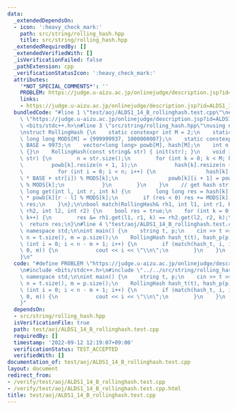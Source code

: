 ```yaml
---
data:
  _extendedDependsOn:
  - icon: ':heavy_check_mark:'
    path: src/string/rolling_hash.hpp
    title: src/string/rolling_hash.hpp
  _extendedRequiredBy: []
  _extendedVerifiedWith: []
  _isVerificationFailed: false
  _pathExtension: cpp
  _verificationStatusIcon: ':heavy_check_mark:'
  attributes:
    '*NOT_SPECIAL_COMMENTS*': ''
    PROBLEM: https://judge.u-aizu.ac.jp/onlinejudge/description.jsp?id=ALDS1_14_B
    links:
    - https://judge.u-aizu.ac.jp/onlinejudge/description.jsp?id=ALDS1_14_B
  bundledCode: "#line 1 \"test/aoj/ALDS1_14_B_rollinghash.test.cpp\"\n#define PROBLEM\
    \ \"https://judge.u-aizu.ac.jp/onlinejudge/description.jsp?id=ALDS1_14_B\"\n#include\
    \ <bits/stdc++.h>\n#line 3 \"src/string/rolling_hash.hpp\"\nusing namespace std;\n\
    \nstruct RollingHash {\n    static constexpr int M = 2;\n    static constexpr\
    \ long long MODS[M] = {999999937, 1000000007};\n    static constexpr long long\
    \ BASE = 9973;\n    vector<long long> powb[M], hash[M];\n    int n;\n    RollingHash()\
    \ {}\n    RollingHash(const string& str) { init(str); }\n    void init(const string&\
    \ str) {\n        n = str.size();\n        for (int k = 0; k < M; k++) {\n   \
    \         powb[k].resize(n + 1, 1);\n            hash[k].resize(n + 1, 0);\n \
    \           for (int i = 0; i < n; i++) {\n                hash[k][i + 1] = (hash[k][i]\
    \ * BASE + str[i]) % MODS[k];\n                powb[k][i + 1] = powb[k][i] * BASE\
    \ % MODS[k];\n            }\n        }\n    }\n    // get hash str[l,r)\n    long\
    \ long get(int l, int r, int k) {\n        long long res = hash[k][r] - hash[k][l]\
    \ * powb[k][r - l] % MODS[k];\n        if (res < 0) res += MODS[k];\n        return\
    \ res;\n    }\n};\n\nbool match(RollingHash& rh1, int l1, int r1, RollingHash&\
    \ rh2, int l2, int r2) {\n    bool res = true;\n    for (int k = 0; k < RollingHash::M;\
    \ k++) {\n        res &= rh1.get(l1, r1, k) == rh2.get(l2, r2, k);\n    }\n  \
    \  return res;\n}\n#line 4 \"test/aoj/ALDS1_14_B_rollinghash.test.cpp\"\nusing\
    \ namespace std;\n\nint main() {\n    string t, p;\n    cin >> t >> p;\n    int\
    \ n = t.size(), m = p.size();\n    RollingHash hash_t(t), hash_p(p);\n    for\
    \ (int i = 0; i < n - m + 1; i++) {\n        if (match(hash_t, i, i + m, hash_p,\
    \ 0, m)) {\n            cout << i << \"\\n\";\n        }\n    }\n    return 0;\n\
    }\n"
  code: "#define PROBLEM \"https://judge.u-aizu.ac.jp/onlinejudge/description.jsp?id=ALDS1_14_B\"\
    \n#include <bits/stdc++.h>\n#include \"../../src/string/rolling_hash.hpp\"\nusing\
    \ namespace std;\n\nint main() {\n    string t, p;\n    cin >> t >> p;\n    int\
    \ n = t.size(), m = p.size();\n    RollingHash hash_t(t), hash_p(p);\n    for\
    \ (int i = 0; i < n - m + 1; i++) {\n        if (match(hash_t, i, i + m, hash_p,\
    \ 0, m)) {\n            cout << i << \"\\n\";\n        }\n    }\n    return 0;\n\
    }"
  dependsOn:
  - src/string/rolling_hash.hpp
  isVerificationFile: true
  path: test/aoj/ALDS1_14_B_rollinghash.test.cpp
  requiredBy: []
  timestamp: '2022-09-12 12:19:07+09:00'
  verificationStatus: TEST_ACCEPTED
  verifiedWith: []
documentation_of: test/aoj/ALDS1_14_B_rollinghash.test.cpp
layout: document
redirect_from:
- /verify/test/aoj/ALDS1_14_B_rollinghash.test.cpp
- /verify/test/aoj/ALDS1_14_B_rollinghash.test.cpp.html
title: test/aoj/ALDS1_14_B_rollinghash.test.cpp
---
```

